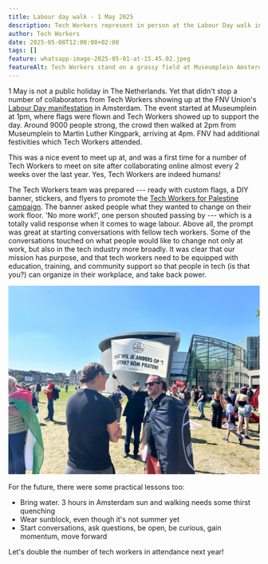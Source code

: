 ```yaml
---
title: Labour day walk - 1 May 2025
description: Tech Workers represent in person at the Labour Day walk in Amsterdam
author: Tech Workers
date: 2025-05-08T12:00:00+02:00
tags: []
feature: whatsapp-image-2025-05-01-at-15.45.02.jpeg
featureAlt: Tech Workers stand on a grassy field at Museumplein Amsterdam showing flags for Tech Workers
---
```

1 May is not a public holiday in The Netherlands. Yet that didn't stop a number of collaborators from Tech Workers showing up at the FNV Union's [Labour Day manifestation](https://www.fnv.nl/acties/dag-van-de-arbeid) in Amsterdam. The event started at Museumplein at 1pm, where flags were flown and Tech Workers showed up to support the day. Around 9000 people strong, the crowd then walked at 2pm from Museumplein to Martin Luther Kingpark, arriving at 4pm. FNV had additional festivities which Tech Workers attended.

This was a nice event to meet up at, and was a first time for a number of Tech Workers to meet on site after collaborating online almost every 2 weeks over the last year. Yes, Tech Workers are indeed humans!

The Tech Workers team was prepared --- ready with custom flags, a DIY banner, stickers, and flyers to promote the [Tech Workers for Palestine campaign](https://techwerkers.nl/en/campaigns/palestine/). The banner asked people what they wanted to change on their work floor. 'No more work!', one person shouted passing by --- which is a totally valid response when it comes to wage labour. Above all, the prompt was great at starting conversations with fellow tech workers. Some of the conversations touched on what people would like to change not only at work, but also in the tech industry more broadly. It was clear that our mission has purpose, and that tech workers need to be equipped with education, training, and community support so that people in tech (is that you?) can organize in their workplace, and take back power.

![Tech Worker talking with a tech worker with a banner in the background](img_0369.jpg)

For the future, there were some practical lessons too:

* Bring water. 3 hours in Amsterdam sun and walking needs some thirst quenching
* Wear sunblock, even though it's not summer yet
* Start conversations, ask questions, be open, be curious, gain momentum, move forward

Let's double the number of tech workers in attendance next year!
